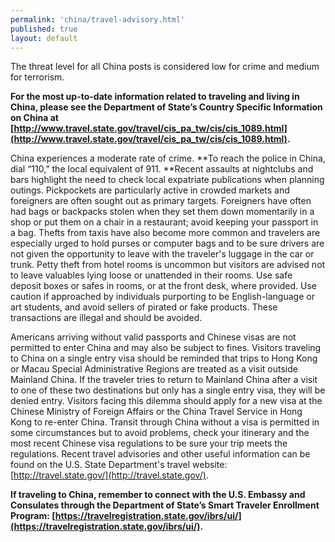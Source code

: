 ```yaml
--- 
permalink: 'china/travel-advisory.html' 
published: true 
layout: default
---
```

The threat level for all China posts is considered low for crime and medium for terrorism.

**For the most up-to-date information related to traveling and living in China, please see the Department of State’s Country Specific Information on China at [http://www.travel.state.gov/travel/cis_pa_tw/cis/cis_1089.html](http://www.travel.state.gov/travel/cis_pa_tw/cis/cis_1089.html).**

China experiences a moderate rate of crime. **To reach the police in China, dial “110,” the local equivalent of 911. **Recent assaults at nightclubs and bars highlight the need to check local expatriate publications when planning outings. Pickpockets are particularly active in crowded markets and foreigners are often sought out as primary targets. Foreigners have often had bags or backpacks stolen when they set them down momentarily in a shop or put them on a chair in a restaurant; avoid keeping your passport in a bag. Thefts from taxis have also become more common and travelers are especially urged to hold purses or computer bags and to be sure drivers are not given the opportunity to leave with the traveler's luggage in the car or trunk. Petty theft from hotel rooms is uncommon but visitors are advised not to leave valuables lying loose or unattended in their rooms. Use safe deposit boxes or safes in rooms, or at the front desk, where provided. Use caution if approached by individuals purporting to be English-language or art students, and avoid sellers of pirated or fake products. These transactions are illegal and should be avoided.

Americans arriving without valid passports and Chinese visas are not permitted to enter China and may also be subject to fines. Visitors traveling to China on a single entry visa should be reminded that trips to Hong Kong or Macau Special Administrative Regions are treated as a visit outside Mainland China. If the traveler tries to return to Mainland China after a visit to one of these two destinations but only has a single entry visa, they will be denied entry. Visitors facing this dilemma should apply for a new visa at the Chinese Ministry of Foreign Affairs or the China Travel Service in Hong Kong to re-enter China. Transit through China without a visa is permitted in some circumstances but to avoid problems, check your itinerary and the most recent Chinese visa regulations to be sure your trip meets the regulations. Recent travel advisories and other useful information can be found on the U.S. State Department's travel website: [http://travel.state.gov/](http://travel.state.gov/).

**If traveling to China, remember to connect with the U.S. Embassy and Consulates through the Department of State’s Smart Traveler Enrollment Program: [https://travelregistration.state.gov/ibrs/ui/](https://travelregistration.state.gov/ibrs/ui/).**
